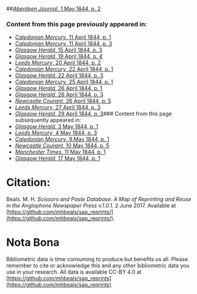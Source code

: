 ##[*Aberdeen Journal*, 1 May 1844, p. 2](https://mhbeals.github.io/sap_html/Aberdeen-Journal/Aberdeen-Journal-1-May-1844-p-2)

### Content from this page previously appeared in:
+ [*Caledonian Mercury*, 11 April 1844, p. 1](https://mhbeals.github.io/sap_html/Caledonian-Mercury/Caledonian-Mercury-11-April-1844-p-1)
+ [*Caledonian Mercury*, 11 April 1844, p. 3](https://mhbeals.github.io/sap_html/Caledonian-Mercury/Caledonian-Mercury-11-April-1844-p-3)
+ [*Glasgow Herald*, 15 April 1844, p. 3](https://mhbeals.github.io/sap_html/Glasgow-Herald/Glasgow-Herald-15-April-1844-p-3)
+ [*Glasgow Herald*, 19 April 1844, p. 4](https://mhbeals.github.io/sap_html/Glasgow-Herald/Glasgow-Herald-19-April-1844-p-4)
+ [*Leeds Mercury*, 20 April 1844, p. 2](https://mhbeals.github.io/sap_html/Leeds-Mercury/Leeds-Mercury-20-April-1844-p-2)
+ [*Caledonian Mercury*, 22 April 1844, p. 1](https://mhbeals.github.io/sap_html/Caledonian-Mercury/Caledonian-Mercury-22-April-1844-p-1)
+ [*Glasgow Herald*, 22 April 1844, p. 3](https://mhbeals.github.io/sap_html/Glasgow-Herald/Glasgow-Herald-22-April-1844-p-3)
+ [*Caledonian Mercury*, 25 April 1844, p. 1](https://mhbeals.github.io/sap_html/Caledonian-Mercury/Caledonian-Mercury-25-April-1844-p-1)
+ [*Glasgow Herald*, 26 April 1844, p. 1](https://mhbeals.github.io/sap_html/Glasgow-Herald/Glasgow-Herald-26-April-1844-p-1)
+ [*Glasgow Herald*, 26 April 1844, p. 3](https://mhbeals.github.io/sap_html/Glasgow-Herald/Glasgow-Herald-26-April-1844-p-3)
+ [*Newcastle Courant*, 26 April 1844, p. 5](https://mhbeals.github.io/sap_html/Newcastle-Courant/Newcastle-Courant-26-April-1844-p-5)
+ [*Leeds Mercury*, 27 April 1844, p. 3](https://mhbeals.github.io/sap_html/Leeds-Mercury/Leeds-Mercury-27-April-1844-p-3)
+ [*Glasgow Herald*, 29 April 1844, p. 3](https://mhbeals.github.io/sap_html/Glasgow-Herald/Glasgow-Herald-29-April-1844-p-3)### Content from this page subsequently appeared in:
+ [*Glasgow Herald*, 3 May 1844, p. 1](https://mhbeals.github.io/sap_html/Glasgow-Herald/Glasgow-Herald-3-May-1844-p-1)
+ [*Leeds Mercury*, 4 May 1844, p. 3](https://mhbeals.github.io/sap_html/Leeds-Mercury/Leeds-Mercury-4-May-1844-p-3)
+ [*Caledonian Mercury*, 9 May 1844, p. 1](https://mhbeals.github.io/sap_html/Caledonian-Mercury/Caledonian-Mercury-9-May-1844-p-1)
+ [*Newcastle Courant*, 10 May 1844, p. 5](https://mhbeals.github.io/sap_html/Newcastle-Courant/Newcastle-Courant-10-May-1844-p-5)
+ [*Manchester Times*, 11 May 1844, p. 1](https://mhbeals.github.io/sap_html/Manchester-Times/Manchester-Times-11-May-1844-p-1)
+ [*Glasgow Herald*, 17 May 1844, p. 1](https://mhbeals.github.io/sap_html/Glasgow-Herald/Glasgow-Herald-17-May-1844-p-1)
                    
# Citation: 

Beals. M. H. *Scissors and Paste Database: A Map of Reprinting and Reuse in the Anglophone Newspaper Press v.1.0.1.* 2 June 2017. Available at [https://github.com/mhbeals/sap_reprints/](https://github.com/mhbeals/sap_reprints/). 
                    
# Nota Bona

Bibliometric data is time consuming to produce but benefits us all. Please remember to cite or acknowledge this and any other bibliometric data you use in your research. All data is available CC-BY 4.0 at [https://github.com/mhbeals/sap_reprints](https://github.com/mhbeals/sap_reprints)